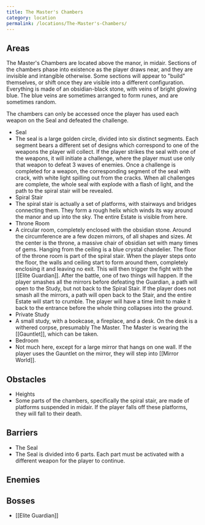 ```yaml
---
title: The Master's Chambers
category: location
permalink: /locations/The-Master's-Chambers/
---
```

## Areas
The Master's Chambers are located above the manor, in midair. Sections of the chambers phase into existence as the player draws near, and they are invisible and intangible otherwise. Some sections will appear to "build" themselves, or shift once they are visible into a different configuration. Everything is made of an obsidian-black stone, with veins of bright glowing blue. The blue veins are sometimes arranged to form runes, and are sometimes random.

The chambers can only be accessed once the player has used each weapon on the Seal and defeated the challenge.

- Seal
 - The seal is a large golden circle, divided into six distinct segments. Each segment bears a different set of designs which correspond to one of the weapons the player will collect. If the player strikes the seal with one of the weapons, it will initiate a challenge, where the player must use only that weapon to defeat 3 waves of enemies. Once a challenge is completed for a weapon, the corresponding segment of the seal with crack, with white light spilling out from the cracks. When all challenges are complete, the whole seal with explode with a flash of light, and the path to the spiral stair will be revealed.
- Spiral Stair
 - The spiral stair is actually a set of platforms, with stairways and bridges connecting them. They form a rough helix which winds its way around the manor and up into the sky. The entire Estate is visible from here.
- Throne Room
 - A circular room, completely enclosed with the obsidian stone. Around the circumference are a few dozen mirrors, of all shapes and sizes. At the center is the throne, a massive chair of obsidian set with many times of gems. Hanging from the ceiling is a blue crystal chandelier. The floor of the throne room is part of the spiral stair. When the player steps onto the floor, the walls and ceiling start to form around them, completely enclosing it and leaving no exit. This will then trigger the fight with the [[Elite Guardian]]. After the battle, one of two things will happen. If the player smashes all the mirrors before defeating the Guardian, a path will open to the Study, but not back to the Spiral Stair. If the player does not smash all the mirrors, a path will open back to the Stair, and the entire Estate will start to crumble. The player will have a time limit to make it back to the entrance before the whole thing collapses into the ground.
- Private Study
 - A small study, with a bookcase, a fireplace, and a desk. On the desk is a withered corpse, presumably The Master. The Master is wearing the [[Gauntlet]], which can be taken.
- Bedroom
 - Not much here, except for a large mirror that hangs on one wall. If the player uses the Gauntlet on the mirror, they will step into [[Mirror World]].

## Obstacles
- Heights
 - Some parts of the chambers, specifically the spiral stair, are made of platforms suspended in midair. If the player falls off these platforms, they will fall to their death.

## Barriers
- The Seal
 - The Seal is divided into 6 parts. Each part must be activated with a different weapon for the player to continue.

## Enemies

## Bosses
- [[Elite Guardian]]